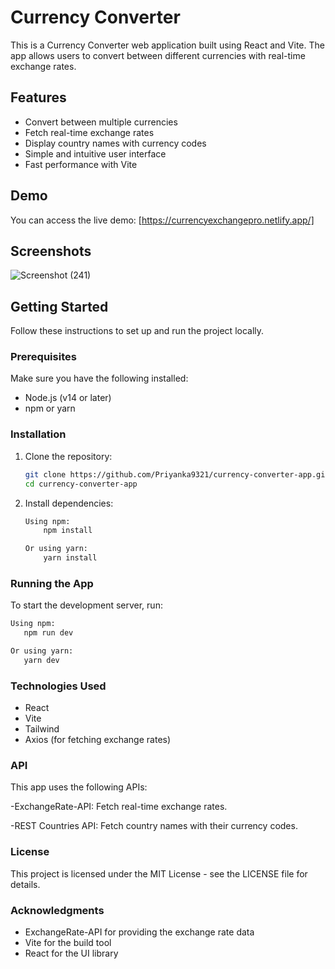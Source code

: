 # Currency Converter 

This is a Currency Converter web application built using React and Vite. The app allows users to convert between different currencies with real-time exchange rates.

## Features

- Convert between multiple currencies
- Fetch real-time exchange rates
- Display country names with currency codes
- Simple and intuitive user interface
- Fast performance with Vite

## Demo

You can access the live demo: [https://currencyexchangepro.netlify.app/]

## Screenshots

![Screenshot (241)](https://github.com/Priyanka9321/currency-convertor/assets/91218634/e815e1eb-d62a-41a5-895d-ebcd119a331a)

## Getting Started

Follow these instructions to set up and run the project locally.

### Prerequisites

Make sure you have the following installed:

- Node.js (v14 or later)
- npm or yarn

### Installation

1. Clone the repository:

   ```bash
   git clone https://github.com/Priyanka9321/currency-converter-app.git
   cd currency-converter-app
   
2. Install dependencies:
   
   ```bash
   Using npm:
       npm install
   
   Or using yarn:
       yarn install
   
### Running the App

To start the development server, run:

   ```bash
   Using npm:
      npm run dev
  
Or using yarn:
      yarn dev
```

### Technologies Used

  - React
  - Vite
  - Tailwind
  - Axios (for fetching exchange rates)
   
### API

This app uses the following APIs:

-ExchangeRate-API: Fetch real-time exchange rates.

-REST Countries API: Fetch country names with their currency codes.

### License

This project is licensed under the MIT License - see the LICENSE file for details.

### Acknowledgments

- ExchangeRate-API for providing the exchange rate data
- Vite for the build tool
- React for the UI library
